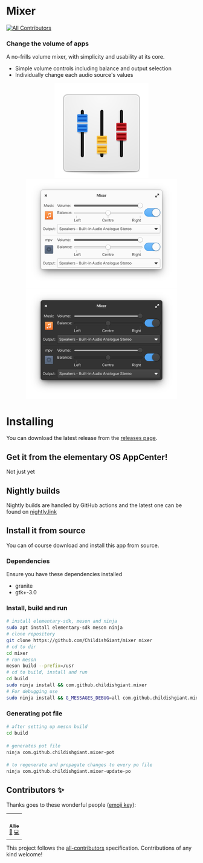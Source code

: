 # Mixer
<!-- ALL-CONTRIBUTORS-BADGE:START - Do not remove or modify this section -->
[![All Contributors](https://img.shields.io/badge/all_contributors-1-orange.svg?style=flat-square)](#contributors-)
<!-- ALL-CONTRIBUTORS-BADGE:END -->
### Change the volume of apps

A no-frills volume mixer, with simplicity and usability at its core.

* Simple volume controls including balance and output selection
* Individually change each audio source's values

<p align="center">
<img width="250" src="data/icons/com.github.childishgiant.mixer.svg" alt="Logo">
<br>
<img width="400" src="docs/light.png" alt="Light mode">
<img width="400" src="docs/dark.png" alt="Dark mode">
</p>

# Installing

You can download the latest release from the [releases page](https://github.com/childishgiant/mixer/releases).


## Get it from the elementary OS AppCenter!

<!-- [![Get it on AppCenter](https://appcenter.elementary.io/badge.svg)](https://appcenter.elementary.io/mixer)

This app is available on the elementary OS AppCenter. -->

Not just yet

## Nightly builds

Nightly builds are handled by GitHub actions and the latest one can be found on [nightly.link](https://nightly.link/ChildishGiant/mixer/workflows/ci/main/Mixer.zip)
## Install it from source

You can of course download and install this app from source.

### Dependencies

Ensure you have these dependencies installed

* granite
* gtk+-3.0

### Install, build and run

```bash
# install elementary-sdk, meson and ninja
sudo apt install elementary-sdk meson ninja
# clone repository
git clone https://github.com/ChildishGiant/mixer mixer
# cd to dir
cd mixer
# run meson
meson build --prefix=/usr
# cd to build, install and run
cd build
sudo ninja install && com.github.childishgiant.mixer
# For debugging use
sudo ninja install && G_MESSAGES_DEBUG=all com.github.childishgiant.mixer
```

### Generating pot file

```bash
# after setting up meson build
cd build

# generates pot file
ninja com.github.childishgiant.mixer-pot

# to regenerate and propagate changes to every po file
ninja com.github.childishgiant.mixer-update-po
```

## Contributors ✨

Thanks goes to these wonderful people ([emoji key](https://allcontributors.org/docs/en/emoji-key)):

<!-- ALL-CONTRIBUTORS-LIST:START - Do not remove or modify this section -->
<!-- prettier-ignore-start -->
<!-- markdownlint-disable -->
<table>
  <tr>
    <td align="center"><a href="https://github.com/ChildishGiant"><img src="https://avatars.githubusercontent.com/u/13716824?v=4?s=100" width="100px;" alt=""/><br /><sub><b>Allie</b></sub></a><br /><a href="#design-ChildishGiant" title="Design">🎨</a> <a href="https://github.com/ChildishGiant/mixer/commits?author=ChildishGiant" title="Code">💻</a></td>
  </tr>
</table>

<!-- markdownlint-restore -->
<!-- prettier-ignore-end -->

<!-- ALL-CONTRIBUTORS-LIST:END -->

This project follows the [all-contributors](https://github.com/all-contributors/all-contributors) specification. Contributions of any kind welcome!